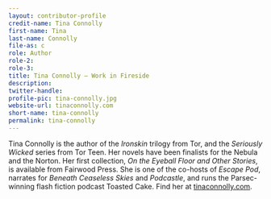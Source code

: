 ```yaml
---
layout: contributor-profile
credit-name: Tina Connolly
first-name: Tina
last-name: Connolly
file-as: c
role: Author
role-2:
role-3:
title: Tina Connolly — Work in Fireside
description:
twitter-handle:
profile-pic: tina-connolly.jpg
website-url: tinaconnolly.com
short-name: tina-connolly
permalink: tina-connolly
---
```


Tina Connolly is the author of the _Ironskin_ trilogy from Tor, and the _Seriously Wicked_ series from Tor Teen. Her novels have been finalists for the Nebula and the Norton. Her first collection, _On the Eyeball Floor and Other Stories_, is available from Fairwood Press. She is one of the co-hosts of _Escape Pod_, narrates for _Beneath Ceaseless Skies_ and _Podcastle_, and runs the Parsec-winning flash fiction podcast Toasted Cake. Find her at [tinaconnolly.com](http://tinaconnolly.com).

